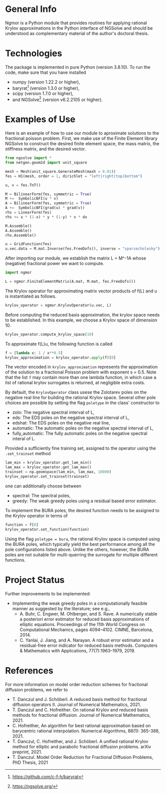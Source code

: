 # General Info

Ngmor is a Python module that provides routines for applying rational Krylov approximations in the Python interface of NGSolve and should be understood as complementary material of the author's doctoral thesis.

# Technologies

The package is implemented in pure Python (version 3.8.10). To run the code, make sure that you have installed
- numpy (version 1.22.2 or higher),
- baryrat[^2] (version 1.3.0 or higher),
- scipy (version 1.7.0 or higher),
- and NGSolve[^1] (version v6.2.2105 or higher).

[^1]: https://ngsolve.org/ 
[^2]: https://github.com/c-f-h/baryrat
 

# Examples of Use

Here is an example of how to use our module to aproximate solutions to the fractional poisson problem. First, we make use of the Finite Element library NGSolve to construct the desired finite element space, the mass matrix, the stiffness matrix, and the desired vector.
```python
from ngsolve import *
from netgen.geom2d import unit_square

mesh = Mesh(unit_square.GenerateMesh(maxh = 0.01))
fes = H1(mesh, order = 1, dirichlet = "left|right|top|bottom")

u, v = fes.TnT()

M = BilinearForm(fes, symmetric = True)
M +=  SymbolicBFI(u * v)
A = BilinearForm(fes, symmetric = True)
A +=  SymbolicBFI(grad(u) * grad(v))
rhs = LinearForm(fes)
rhs += x * (1-x) * y * (1-y) * v * dx

M.Assemble()
A.Assemble()
rhs.Assemble()

u = GridFunction(fes)
u.vec.data = M.mat.Inverse(fes.FreeDofs(), inverse = "sparsecholesky") * rhs.vec
```
After importing our module, we establish the matrix L = M^-1A whose (negative) fractional power we want to compute.
```python
import ngmor

L = ngmor.FiniteElementMatrix(A.mat, M.mat, fes.FreeDofs())
```
The Krylov operator for approximating matrix vector products of f(L) and u is instantiated as follows.
```python
krylov_operator = ngmor.KrylovOperator(u.vec, L)
```
Before computing the reduced basis approximation, the krylov space needs to be established. In this example, we choose a Krylov space of dimension 10.
```python
krylov_operator.compute_krylov_space(10)
```
To approximate f(L)u, the following function is called 
```python
f = [lambda x: 1 / x**0.5]
krylov_approximation = krylov_operator.apply(f)[0]
```
The vector encoded in `krylov_approximation` represents the approximation of the solution to a fractional Poisson problem with exponent s = 0.5. Note that the list `f` may contain more than one lambda function, in which case a list of rational krylov surrogates is returned, at negligible extra costs. 

By default, the `KrylovOperator` class usese the Zolotarev poles on the negative real line for building the rational Krylov space. Several other pole choices are possible by setting the flag `poletype` in the class' constructor to
- zolo: The negative spectral interval of L,
- eds: The EDS poles on the negative spectral interval of L,
- edshat: The EDS poles on the negative real line,
- automatic: The automatic poles on the negative spectral interval of L,
- fully_automatic: The fully automatic poles on the negative spectral interal of L.

Provided a sufficiently fine training set, assigned to the operator using the `.set_trainset` method
```python
lam_min = krylov_operator.get_lam_min()
lam_max = krylov_operator.get_lam_max()
trainset = np.geomspace(lam_min, lam_max, 10000)
krylov_operator.set_trainset(trainset)
```
one can additionally choose between
- spectral: The spectral poles,
- greedy: The weak greedy poles using a residual based error estimator.

To implement the BURA poles, the desired function needs to be assigned to the Krylov operator in terms of
```python
function = f[0]
krylov_operator.set_function(function)
```
Using the flag `poletype = bura`, the rational Krylov space is cumputed using the BURA poles, which typically yield the best performance among all the pole configurations listed above. Unlike the others, however, the BURA poles are not suitable for multi-querring the surrogate for multiple different functions.

# Project Status

Further improvements to be implemented:

- Implementing the weak greedy poles in a computationally feasible manner as suggested by the literature; see e.g., 
  - A. Buhr, C. Engwer, M. Ohlberger, and S. Rave. A numerically stable a posteriori error estimator for reduced basis approximations of elliptic equations. Proceedings of the 11th World Congress on Computational Mechanics, pages 4094–4102. CIMNE, Barcelona, 2014.
  - C. Yanlai, J. Jiang, and A. Narayan. A robust error estimator and a residual-free error indicator for reduced basis methods. Computers & Mathematics  with Applications, 77(7):1963–1979, 2019.

# References
For more information on model order reduction schemes for fractional diffusion problems, we refer to

- T. Danczul and J. Schöberl. A reduced basis method for fractional diffusion operators II. Journal of Numerical Mathematics, 2021.
- T. Danczul and C. Hofreither. On rational Krylov and reduced basis methods for fractional diffusion. Journal of Numerical Mathematics, 2021.
- C. Hofreither, An algorithm for best rational approximation based on barycentric rational interpolation. Numerical Algorithms, 88(1): 365-388, 2021.
- T. Danczul, C. Hofreither, and J. Schöberl. A unified rational Krylov method for elliptic and parabolic fractional diffusion problems. arXiv preprint, 2021.
- T. Danczul. Model Order Reduction for Fractional Diffusion Problems, PhD Thesis, 2021
